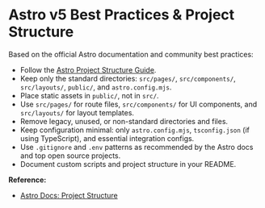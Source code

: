 # Astro v5 Best Practices & Project Structure

Based on the official Astro documentation and community best practices:

- Follow the [Astro Project Structure Guide](https://docs.astro.build/en/guides/project-structure/).
- Keep only the standard directories: `src/pages/`, `src/components/`, `src/layouts/`, `public/`, and `astro.config.mjs`.
- Place static assets in `public/`, not in `src/`.
- Use `src/pages/` for route files, `src/components/` for UI components, and `src/layouts/` for layout templates.
- Remove legacy, unused, or non-standard directories and files.
- Keep configuration minimal: only `astro.config.mjs`, `tsconfig.json` (if using TypeScript), and essential integration configs.
- Use `.gitignore` and `.env` patterns as recommended by the Astro docs and top open source projects.
- Document custom scripts and project structure in your README.

**Reference:**  
- [Astro Docs: Project Structure](https://docs.astro.build/en/guides/project-structure/)
